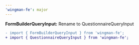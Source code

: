 ```yaml
---
'wingman-fe': major
---
```


**FormBuilderQueryInput:** Rename to QuestionnaireQueryInput

```diff
- import { FormBuilderQueryInput } from 'wingman-fe';
+ import { QuestionnaireQueryInput } from 'wingman-fe';
```
